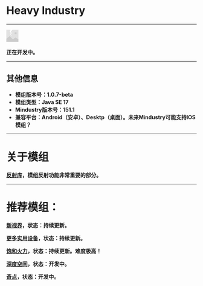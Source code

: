 # Heavy Industry

---

![Logo](assets/sprites-override/effects/error.png)

**正在开发中。**

---

## 其他信息

+ **模组版本号：1.0.7-beta**
+ **模组类型：Java SE 17**
+ **Mindustry版本号：151.1**
+ **兼容平台：Android（安卓）、Desktp（桌面）。未来Mindustry可能支持IOS模组？**

---

# 关于模组

**[反射库](https://github.com/Eipusino/Template)，模组反射功能非常重要的部分。**

---

# 推荐模组：

**[新视界](https://github.com/Yuria-Shikibe/NewHorizonMod)，状态：持续更新。**

**[更多实用设备](https://github.com/guiYMOUR/mindustry-Extra-Utilities-mod)，状态：持续更新。**

**[饱和火力](https://github.com/RA2EXE/Saturation-Firepower)，状态：持续更新。难度极高！**

**[深度空间](https://github.com/Icexuegao/DeepSpace)，状态：开发中。**

**[奇点](https://github.com/EB-wilson/Singularity)，状态：开发中。**